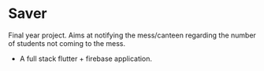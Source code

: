 # Saver

Final year project. Aims at notifying the mess/canteen regarding the number of students not coming to the mess.

- A full stack flutter + firebase application.
